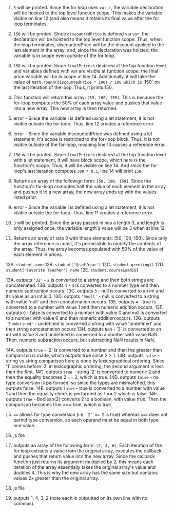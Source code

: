 1. `3` will be printed. Since the for loop uses `var i`, the variable declaration will be hoisted to
the top level function scope. This makes the variable visible on line 12 (and also means it retains its final value
after the for loop terminates.

2. `150` will be printed. Since `discountedPrice` is defined via `var`, the declaration will be hoisted to the top level
function scope. Thus, when the loop terminates, discountedPrice will be the discount applied to the last element in the
array; and, since the declaration was hoisted, the variable is in scope even outside of the for loop.

3. `150` will be printed. Since `finalPrice` is declared at the top function level, and variables defined with var are
visible at function scope, the final price variable will be in scope at line 14. Additionally, it will take the value of
`Math.round(discountedPrice * 100) / 100 which is `150` on the last iteration of the loop. Thus, it prints 150.

4. This function will return this array: `[50, 100, 150]`. This is because the for-loop computes the 50% of each array
value and pushes that value into a new array. This new array is then returned.

5. error - Since the variable i is defined using a let statement, it is not visible outside the for-loop. Thus, line 12
creates a reference error.

6. error - Since the variable discountedPrice was defined using a let statement, it's scope is restricted to the
for-loop block. Thus, it is not visible outside of the for-loop, meaning line 13 causes a reference error.

7. `150` will be printed. Since `finalPrice` is declared at the top function level with a let statement, it will have
block scope, which here is the function's scope. Thus, it will be visible on line 14. And since the for-loop's last
iteration computes `300 * 0.5`, line 14 will print `150`.

8. Returns an array of the followign form: `[50, 100, 150]`. Since the function's for-loop computes half the value of each element
in the array and pushes it to a new array, the new array ends up with the values listed prior.  

9. error - Since the variable i is defined using a let statement, it is not visible outside the for-loop. Thus, line 11
creates a reference error. 

10. `3` will be printed. Since the array passed in has a length 3, and length is only assigned once, the variable
length's value will be 3 when at line 12.

11. Returns an array of size 3 with these elements: [50, 100, 150]. Since only the array reference is const, it's
permissible to modify the contents of the array. Thus, the array becomes populated with 50% of the value of each element
in prices.

12A. `student.name`
12B. `student['Grad Year']`
12C. `student.greeting()`
12D. `student['Favorite Teacher'].name`
12E. `student.courseLoad[0]`

13A. outputs `'32'` - `2` is converted to a string and then both strings are concatenated.
13B. outputs `1` - `3` is converted to a number type and then numeric subtraction occurs.
13C. outputs `3` - null is converted to an int and its value as an int is 0.
13D. outputs `'3null'` - null is converted to a string with value 'null' and then concatenation occurs.
13E. outputs `4` - true is converted to a number with value 1 and then numeric addition occurs.
13F. outputs `0` - false is converted to a number with value 0 and null is converted to a number with value 0 and then
numeric addition occurs.
13G. outputs `'3undefined'` - undefined is converted a string with value 'undefined' and then string concatenation
occurs
13H. outputs `NaN` - '3' is converted to an int with value 3 and undefined is converted to a number with value NaN.
Then, numeric subtraction occurs, but subtracting NaN results in NaN.

14A. outputs `true` - '2' is converted to a number and then the greater than comparison is made, which outputs true
since 2 > 1.
14B. outputs `false` - string vs string comparison here is done by lexicographical ordering. Since '1' comes before '2'
in lexicographic ordering, the second argument is less than the first.
14C. outputs `true` - string '2' is converted to numeric 2 and then the equality becomes 2 == 2, which is true.
14D. outputs `false` - no type conversion is performed, so since the types are mismatched, this outputs false.
14E. outputs `false` - true is converted to a number with value 1 and then the equality check is performed as 1 == 2
which is false.
14F. outputs `true` - Boolean(2) converts 2 to a boolean, with value true. Then the comparison becomes true === true,
which is true.

15. `==` allows for type conversion (i.e. `'2' == 2` is true) whereas `===` does not permit type conversion, so each
operand must be equal in both type and value.

16. js file

17. outputs an array of the following form: `[2, 4, 6]`. Each iteration of the for loop extracts a value from the
original array, executes the callback, and pushes that return value into the new array. Since the callback function just returns its argument
multiplied by 2, this means each iteration of the array essentially takes the original array's value and doubles it.
This is why the new array has the same size but contains values 2x greater than the original array.

18. js file

19. outputs 1, 4, 3, 2 (note each is outputted on its own line with no commas).
